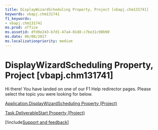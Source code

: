 ```yaml
---
title: DisplayWizardScheduling Property, Project [vbapj.chm131741]
keywords: vbapj.chm131741
f1_keywords:
- vbapj.chm131741
ms.prod: office
ms.assetid: dfd9e243-b7d1-47a4-81d8-c7be31c90b90
ms.date: 06/08/2017
ms.localizationpriority: medium
---
```



# DisplayWizardScheduling Property, Project [vbapj.chm131741]

Hi there! You have landed on one of our F1 Help redirector pages. Please select the topic you were looking for below.

[Application.DisplayWizardScheduling Property (Project)](https://msdn.microsoft.com/library/abcd5660-1eef-d53b-548f-6ead0c57f836%28Office.15%29.aspx)

[Task.DeliverableStart Property (Project)](https://msdn.microsoft.com/library/8d5df8de-e564-78c5-c2f0-d7096dc35b32%28Office.15%29.aspx)

[!include[Support and feedback](~/includes/feedback-boilerplate.md)]